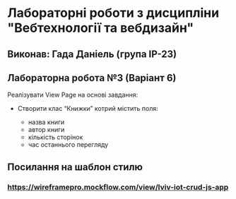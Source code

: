 # Лабораторні роботи з дисципліни "Вебтехнології та вебдизайн"
## Виконав: Гада Даніель (група ІР-23)
## Лабораторна робота №3 (Варіант 6)
Реалізувати View Page на основі завдання:
- Створити клас “Книжки” котрий містить поля:

  - назва книги
  - автор книги
  - кількість сторінок
  - час останнього перегляду

## Посилання на шаблон стилю
### https://wireframepro.mockflow.com/view/lviv-iot-crud-js-app
